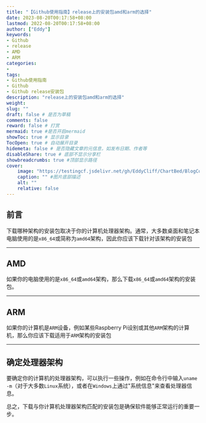 ```yaml
---
title: "【Github使用指南】release上的安装包amd和arm的选择"
date: 2023-08-20T00:17:58+08:00
lastmod: 2022-08-20T00:17:58+08:00
author: ["Eddy"]
keywords: 
- Github
- release
- AMD
- ARM
categories: 
- 
tags: 
- Github使用指南
- Github
- Github release安装包
description: "release上的安装包amd和arm的选择"
weight:
slug: ""
draft: false # 是否为草稿
comments: false
reward: false # 打赏
mermaid: true #是否开启mermaid
showToc: true # 显示目录
TocOpen: true # 自动展开目录
hidemeta: false # 是否隐藏文章的元信息，如发布日期、作者等
disableShare: true # 底部不显示分享栏
showbreadcrumbs: true #顶部显示路径
cover:
    image: "https://testingcf.jsdelivr.net/gh/EddyCliff/ChartBed/BlogCover/github.png" #图片路径例如：posts/tech/123/123.png
    caption: "" #图片底部描述
    alt: ""
    relative: false
---
```

## 前言

下载哪种架构的安装包取决于你的计算机处理器架构。通常，大多数桌面和笔记本电脑使用的是`x86_64`或简称为`amd64`架构，因此你应该下载针对该架构的安装包

---

## AMD

如果你的电脑使用的是`x86_64`或`amd64`架构，那么下载`x86_64`或`amd64`架构的安装包。

---

## ARM

如果你的计算机是`ARM`设备，例如某些Raspberry Pi设别或其他`ARM`架构的计算机，那么你应该下载适用于`ARM`架构的安装包

---

## 确定处理器架构

要确定你的计算机的处理器架构，可以执行一些操作，例如在命令行中输入`uname -m`（对于大多数`Linux`系统），或者在`Windows`上通过"系统信息"来查看处理器信息。

总之，下载与你计算机处理器架构匹配的安装包是确保软件能够正常运行的重要一步。



